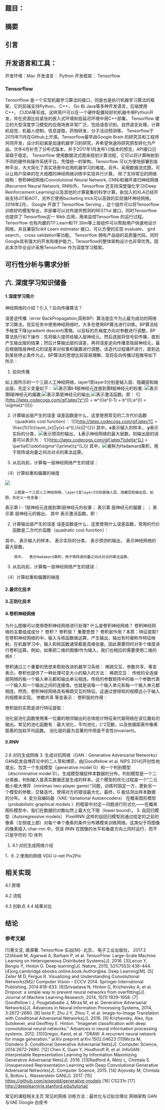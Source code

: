 ## 题目：
## 摘要
## 引言
## 开发语言和工具：
开发环境：Mac
开发语言： Python
开发框架： Tensorflow

### Tensorflow
Tensorlflow 是一个实现机器学习算法的接口，同是也是执行机器学习算法的框架，它的前端支持Python， C++， Go 和 Java等多种开发语言，后端使用C++， CUDA等写成。这样用户可以在一个硬件配置较好的机器中用Python开发，并在资源比较紧张的嵌入式环境和低延迟环境中用C++部署。
Tensorflow 建立的大型深度学习模型的应用场景非常广泛，包括语音识别，自然语言处理，计算机视觉，机器人控制，信息提取，药物研发，分子活动预测等。
Tensorflow于2015年11月在Github上开源。Tensorflow最早由Google Brain 的研究员和工程师共同开发，设计的初衷是加速机器学习的研究，并希望快速将研究原型转化为产品。次年4月补充了分布式版本，并于2017年1月发布1.0版本的预览，API接口日渐趋于稳定。
Tensorflow 使用数据流式图来规划计算流程，它可以将计算映射到不同的硬件和操作系统平台。凭借统一的架构，Tensorflow 可以方便地部署到各种平台，大大简化了真实场景中应用机器学习的难度。另外，采用数据流式图，可以让用户简单的在大规模的神经网络训练中实现并行计算。
除了支持常见的网络结构：卷积神经网络(Convolutional Neural Network, CNN)和循环递归神经网络(Recurrent Neural Network, RNN)外，Tensorflow 还支持深度强化学习(Deep Reinforcement Learning)以及其他的计算密集的科学计算。新加入的XLA已经开始支持JIT和AOT，另外它使用bucketing trick可以高效的实现循环神经网络。
2016年2月， Google 开源了 Tensorflow Serving ，这个组件可以将Tensorflow 训练好的模型导出，并部署可以对外提供预测的RESTful 接口。同时Tensorflow 也提供了 Tensorflow这一 Web 应用，用来监控Tensorflow 的运行过程。 Tensorflow 也有内置的TF.Learn和TF.Slim等上层组件可以帮助用户快速地设计网络，并且兼容Scikit Learn estimator 接口，可以方便的实现 evaluate， gird search， cross validation等功能。
Tensorlfow 拥有产品级的高质量代码，同时 Google具有强大的开发和维护能力，Tensorflow的整体架构设计也非常优秀。因此本次毕业设计采用Tensorflow 作为深度学习框架。

## 可行性分析与需求分析
## 六. 深度学习知识储备
#### 1.深度学习简介
神经网络的介绍？引入？后向传播算法？

误差逆传播（error BackPropagation,简称BP）算法是迄今为止最为成功的网络学习算法。现实任务中使用神经网络时，大多在使用BP算法进行训练。BP算法给予梯度下降(gradient descent)策略，以目标的负梯度方向对参数进行调整。BP算法执行如下操作：先将输入提供给输入层神经元，然后逐层将信号前传播，直到产生输出层的结果；然后计算输出层的误差，再将误差逆向传播至隐层神经元，最后根据隐层神经元的误差来对权重和偏置进行调整。该迭代过程循环进行，直到达到某些停止条件为止。BP算法的思想比较容易理解，现将反向传播过程推导如下所示：
1. 前向传播

如上图所示的一个三层人工神经网络，layer1至layer3分别是输入层、隐藏层和输出层。先定义变量如下：
![](http://latex.codecogs.com/gif.latex?w^{l})表示第**l-1**层神经元连接到第**l**层神经元的权重;
![](http://latex.codecogs.com/gif.latex?b^{l})表示第**l**层神经元的偏置;![](http://latex.codecogs.com/gif.latex?z^{l})表示第层神经元的输出,![](http://latex.codecogs.com/gif.latex?\sigma)表示激活函数。即：
![](http://latex.codecogs.com/gif.latex?z^{l} = w^{l}a^{l-1} + b^{l};a^{l} = \\sigma(z^{l}))

2. 计算输出层产生的误差
误差函数是什么，这里使用常见的二次代价函数（quadratic cost function）：
![](http://latex.codecogs.com/gif.latex?C = \\frac{1}{1n}\\sum_{x}\|\|y(x)-a^{L}(x)\|\|^{2})
其中，**x**表示输入的样本， **y**表示实际的分类，![](http://latex.codecogs.com/gif.latex?a^{L})表示预测的输出， **L**表示神经网络的最大层数。则输出层的误差可以表示为：
![](http://latex.codecogs.com/gif.latex?\\delta^{L} = \\partialC\\odot\\sigma^{\\prime}(z^{L}))
其中，![](http://latex.codecogs.com/gif.latex?\\odot})被称为Hadamard乘积，用于矩阵或向量之间点对点的乘法运算。

3. 从后向前，计算每一层神经网络产生的错误：


（4）计算权重和偏置的梯度

![](http://latex.codecogs.com/gif.latex?\\})

        上图是一个三层人工神经网络，layer1至layer3分别是输入层、隐藏层和输出层。如图，先定义一些变量：
  表示第 l - 1层神经元连接到第l层神经元的权重； 表示第 层神经元的偏置； 
 ； 
   表示第 层神经元的输出， 其中 表示激活函数。即：
 

2. 计算输出层产生的误差
误差函数是什么，这里使用什么误差函数，常用的代价函数是二次代价函数（quadratic cost function）：
 
其中， 表示输入的样本，  表示实际的分类，  表示预测的输出，  表示神经网络的最大层数。

 

        其中，  表示Hadamard乘积，用于矩阵或向量之间点对点的乘法运算。
3. 从后向前，计算每一层神经网络产生的错误：
 

（4）计算权重和偏置的梯度


#### 2.最优化技术

#### 3.正则化技术

#### 4.卷积神经网络

为什么图像可以使用卷积神经网络进行处理?
什么是卷积神经网络？ 卷积神经网络的主要组成成分？
卷积？ 卷积层？ 重要思想？ 卷积层作用？本质：特征提取?
在卷积神经网络的中，输入与核函数做运算，产生输出，输出有时被称作特征映射。在机器学习中，输入和核函数通常都是高维张量。因此需要同时对多个维度进行卷积运算。例如，如果把二维的图像I作为输入，我们也相应的需要使用二维的核K：

卷积通过三个重要的思想来帮助改进机器学习系统： 稀疏交互，参数共享，等变表示。卷积也提供了一种处理可变大小的输入的方法：
稀疏交互：
传统的全连接层网络的每一个输入单元都和输出单元相连。传统的参数矩阵中的每一个参数代表一个输入和一个输出之间的连接值，也就是说每一个输入单元和每一个输入单元都相连。然而，卷积神经网络具有稀疏交互的特征。这通过使得核的规模远小于输入的规模来实现。
参数共享
等变表示：
卷积层的作用：

卷积层的实质是进行特征提取：


池化层池化函数使用某一位置的相邻输出的总体统计特征来代替网络在该位置处的输出。常见的池化函数有：最大池化，平均池化，L^2范数，以及依据距离中像素距离的加权平均函数。
池化层的最为显著的作用是不变性(invariant)。
##### 5.RNN





2.6	对抗生成网络
3.	生成对抗网络（GAN：Generative Adversarial Networks） 
    GAN启发自博弈论中的二人零和博弈，由[Goodfellow et al, NIPS 2014]开创性地提出，包含一个生成模型（generative model G）和一个判别模型（discriminative model D）。生成模型捕捉样本数据的分布，判别模型是一个二分类器，判别输入是真实数据还是生成的样本。这个模型的优化过程是一个“二元极小极大博弈（minimax two-player game）”问题，训练时固定一方，更新另一个模型的参数，交替迭代，使得对方的错误最大化，最终，G 能估测出样本数据的分布。
4.	变分自编码器（VAE: Variational Autoencoders） 
    在概率图形模型（probabilistic graphical models ）的框架中对这一问题进行形式化——在概率图形模型中，我们在数据的对数似然上最大化下限（lower bound）。
5.	自回归模型（Autoregressive models） 
    PixelRNN 这样的自回归模型则通过给定的之前的像素（左侧或上部）对每个单个像素的条件分布建模来训练网络。这类似于将图像的像素插入 char-rnn 中，但该 RNN 在图像的水平和垂直方向上同时运行，而不只是字符的 1D 序列

1.	6.1 对抗生成网络介绍

1．6 .2 使用的网络
VGG  U-net Pix2Pix


## 相关实现
4.1 原理

4.2 流程

4.3 创新点
4.4 结果对比



## 结论






### 参考文献
[1]黄文坚, 唐源著.  Tensorflow 实战[M]- 北京， 电子工业出版社， 2017.2  
[2]Abadi M, Agarwal A, Barham P, et al. TensorFlow: Large-Scale Machine Learning on Heterogeneous Distributed Systems[J]. 2016.
[3]Lecun Y, Bengio Y, Hinton G. Deep learning[J]. Nature, 2015, 521(7553):436-444.
[4]org.cambridge.ebooks.online.book.Author@ea. Deep Learning[M].
[5] Zeiler M D, Fergus R. Visualizing and Understanding Convolutional Networks[M]// Computer Vision – ECCV 2014. Springer International Publishing, 2014:818-833.
[6]Srivastava N, Hinton G, Krizhevsky A, et al. Dropout: a simple way to prevent neural networks from overfitting[J]. Journal of Machine Learning Research, 2014, 15(1):1929-1958.
[7] Goodfellow I J, Pougetabadie J, Mirza M, et al. Generative Adversarial Networks[J]. Advances in Neural Information Processing Systems, 2014, 3:2672-2680.
[8] Isola P, Zhu J Y, Zhou T, et al. Image-to-Image Translation with Conditional Adversarial Networks[J]. 2016.
[9] Krizhevsky, Alex, Ilya Sutskever, and Geoffrey E. Hinton. "Imagenet classification with deep convolutional neural networks." Advances in neural information processing systems. 2012.
[10]Gregor, Karol, et al. "DRAW: A recurrent neural network for image generation." arXiv preprint arXiv:1502.04623
[11]Mirza M, Osindero S. Conditional Generative Adversarial Nets[J]. Computer Science, 2014:2672-2680.
[12] Chen X, Duan Y, Houthooft R, et al. InfoGAN: Interpretable Representation Learning by Information Maximizing Generative Adversarial Nets[J]. 2016.
[13]Radford A, Metz L, Chintala S. Unsupervised Representation Learning with Deep Convolutional Generative Adversarial Networks[J]. Computer Science, 2015.
[14] Arjovsky M, Chintala S, Bottou L. Wasserstein GAN[J]. 2017.
[15] https://github.com/wiseodd/generative-models
[16] CS231n
[17] http://deeplearning.stanford.edu/tutorial/

常见的课程相关主页
常见的网络
训练方法：最优化与过拟合理论
网络架构
GAN与VAE
Google 白皮书

